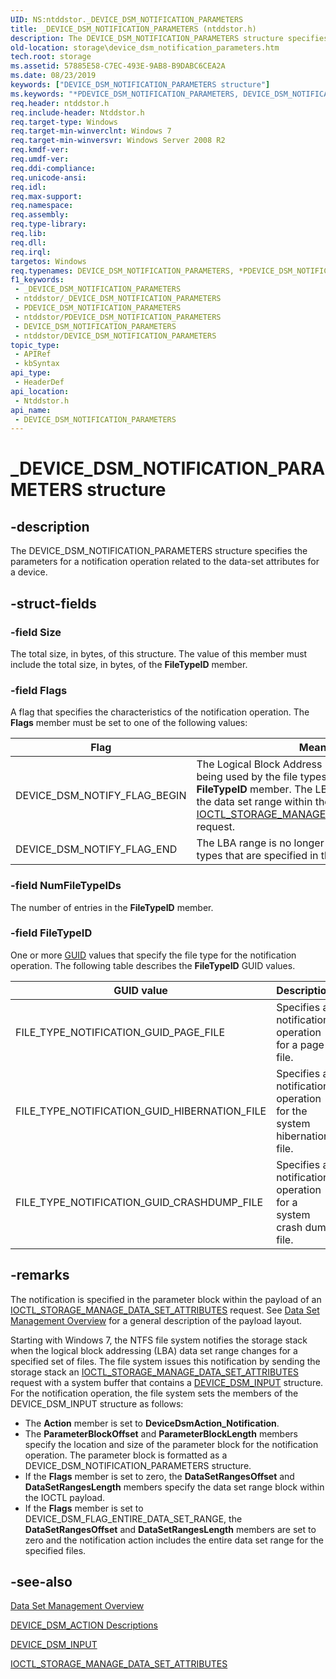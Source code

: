 ```yaml
---
UID: NS:ntddstor._DEVICE_DSM_NOTIFICATION_PARAMETERS
title: _DEVICE_DSM_NOTIFICATION_PARAMETERS (ntddstor.h)
description: The DEVICE_DSM_NOTIFICATION_PARAMETERS structure specifies the parameters for a notification operation related to the data-set attributes for a device.
old-location: storage\device_dsm_notification_parameters.htm
tech.root: storage
ms.assetid: 57885E58-C7EC-493E-9AB8-B9DABC6CEA2A
ms.date: 08/23/2019
keywords: ["DEVICE_DSM_NOTIFICATION_PARAMETERS structure"]
ms.keywords: "*PDEVICE_DSM_NOTIFICATION_PARAMETERS, DEVICE_DSM_NOTIFICATION_PARAMETERS, DEVICE_DSM_NOTIFICATION_PARAMETERS structure [Storage Devices], PDEVICE_DSM_NOTIFICATION_PARAMETERS, PDEVICE_DSM_NOTIFICATION_PARAMETERS structure pointer [Storage Devices], _DEVICE_DSM_NOTIFICATION_PARAMETERS, ntddstor/DEVICE_DSM_NOTIFICATION_PARAMETERS, ntddstor/PDEVICE_DSM_NOTIFICATION_PARAMETERS, storage.device_dsm_notification_parameters"
req.header: ntddstor.h
req.include-header: Ntddstor.h
req.target-type: Windows
req.target-min-winverclnt: Windows 7
req.target-min-winversvr: Windows Server 2008 R2
req.kmdf-ver: 
req.umdf-ver: 
req.ddi-compliance: 
req.unicode-ansi: 
req.idl: 
req.max-support: 
req.namespace: 
req.assembly: 
req.type-library: 
req.lib: 
req.dll: 
req.irql: 
targetos: Windows
req.typenames: DEVICE_DSM_NOTIFICATION_PARAMETERS, *PDEVICE_DSM_NOTIFICATION_PARAMETERS
f1_keywords:
 - _DEVICE_DSM_NOTIFICATION_PARAMETERS
 - ntddstor/_DEVICE_DSM_NOTIFICATION_PARAMETERS
 - PDEVICE_DSM_NOTIFICATION_PARAMETERS
 - ntddstor/PDEVICE_DSM_NOTIFICATION_PARAMETERS
 - DEVICE_DSM_NOTIFICATION_PARAMETERS
 - ntddstor/DEVICE_DSM_NOTIFICATION_PARAMETERS
topic_type:
 - APIRef
 - kbSyntax
api_type:
 - HeaderDef
api_location:
 - Ntddstor.h
api_name:
 - DEVICE_DSM_NOTIFICATION_PARAMETERS
---
```


# _DEVICE_DSM_NOTIFICATION_PARAMETERS structure


## -description

The DEVICE_DSM_NOTIFICATION_PARAMETERS structure specifies the parameters for a notification operation related to the data-set attributes for a device.

## -struct-fields

### -field Size

The total size, in bytes, of this structure. The value of this member must include the total size, in bytes, of the **FileTypeID** member.

### -field Flags

A flag that specifies the characteristics of the notification operation. The **Flags** member must be set to one of the following values:

| Flag | Meaning |
| ---- | ------- |
| DEVICE_DSM_NOTIFY_FLAG_BEGIN | The Logical Block Address (LBA) range is currently being used by the file types that are specified in the **FileTypeID** member. The LBA range is specified by the data set range within the payload of an [IOCTL_STORAGE_MANAGE_DATA_SET_ATTRIBUTES](./ni-ntddstor-ioctl_storage_manage_data_set_attributes.md) request. |
| DEVICE_DSM_NOTIFY_FLAG_END | The LBA range is no longer being used by the file types that are specified in the **FileTypeID** member. |

### -field NumFileTypeIDs

The number of entries in the **FileTypeID** member.

### -field FileTypeID

One or more [GUID](/windows-hardware/customize/desktop/unattend/microsoft-windows-shell-setup-notificationarea-promotedicon2-guid) values that specify the file type for the notification operation. The following table describes the **FileTypeID** GUID values.

| GUID value | Description |
| ---------- | ----------- |
| FILE_TYPE_NOTIFICATION_GUID_PAGE_FILE | Specifies a notification operation for a page file. |
| FILE_TYPE_NOTIFICATION_GUID_HIBERNATION_FILE | Specifies a notification operation for the system hibernation file. |
| FILE_TYPE_NOTIFICATION_GUID_CRASHDUMP_FILE | Specifies a notification operation for a system crash dump file. |

## -remarks

The notification is specified in the parameter block within the payload of an [IOCTL_STORAGE_MANAGE_DATA_SET_ATTRIBUTES](./ni-ntddstor-ioctl_storage_manage_data_set_attributes.md) request. See [Data Set Management Overview](/windows-hardware/drivers/storage/data-set-management-overview) for a general description of the payload layout.

Starting with Windows 7, the NTFS file system notifies the storage stack when the logical block addressing (LBA) data set range changes for a specified set of files. The file system issues this notification by sending the storage stack an [IOCTL_STORAGE_MANAGE_DATA_SET_ATTRIBUTES](./ni-ntddstor-ioctl_storage_manage_data_set_attributes.md) request with a system buffer that contains a [DEVICE_DSM_INPUT](./ns-ntddstor-_device_manage_data_set_attributes.md) structure. For the notification operation, the file system sets the members of the DEVICE_DSM_INPUT structure as follows:

* The **Action** member is set to **DeviceDsmAction_Notification**.
* The **ParameterBlockOffset** and **ParameterBlockLength** members specify the location and size of the parameter block for the notification operation. The parameter block is formatted as a DEVICE_DSM_NOTIFICATION_PARAMETERS structure.
* If the **Flags** member is set to zero, the **DataSetRangesOffset** and **DataSetRangesLength** members specify the data set range block within the IOCTL payload.
* If the **Flags** member is set to DEVICE_DSM_FLAG_ENTIRE_DATA_SET_RANGE, the **DataSetRangesOffset** and **DataSetRangesLength** members are set to zero and the notification action includes the entire data set range for the specified files.

## -see-also

[Data Set Management Overview](/windows-hardware/drivers/storage/data-set-management-overview)

[DEVICE_DSM_ACTION Descriptions](/windows-hardware/drivers/storage/device-dsm-action-descriptions)

[DEVICE_DSM_INPUT](./ns-ntddstor-_device_manage_data_set_attributes.md)

[IOCTL_STORAGE_MANAGE_DATA_SET_ATTRIBUTES](./ni-ntddstor-ioctl_storage_manage_data_set_attributes.md)